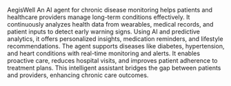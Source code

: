  A e g i s W e l l 
 An AI agent for chronic disease monitoring helps patients and healthcare providers manage long-term conditions effectively. It continuously analyzes health data from wearables, medical records, and patient inputs to detect early warning signs. Using AI and predictive analytics, it offers personalized insights, medication reminders, and lifestyle recommendations. The agent supports diseases like diabetes, hypertension, and heart conditions with real-time monitoring and alerts. It enables proactive care, reduces hospital visits, and improves patient adherence to treatment plans. This intelligent assistant bridges the gap between patients and providers, enhancing chronic care outcomes.
 
